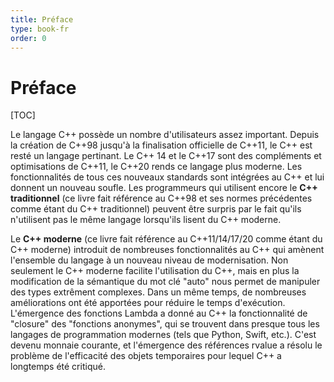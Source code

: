 ```yaml
---
title: Préface
type: book-fr
order: 0
---
```


# Préface

[TOC]

Le langage C++ possède un nombre d'utilisateurs assez important. Depuis la création de C++98 jusqu'à la finalisation officielle de C++11, le C++ est resté un langage pertinant. Le C++ 14 et le C++17 sont des compléments et optimisations de C++11, le C++20 rends ce langage plus moderne. Les fonctionnalités de tous ces nouveaux standards sont intégrées au C++ et lui donnent un nouveau soufle.
Les programmeurs qui utilisent encore le **C++ traditionnel** (ce livre fait référence au C++98 et ses normes précédentes comme étant du C++ traditionnel) peuvent être surpris par le fait qu'ils n'utilisent pas le même langage lorsqu'ils lisent du C++ moderne.

Le **C++ moderne** (ce livre fait référence au C++11/14/17/20 comme étant du C++ moderne) introduit de nombreuses fonctionnalités au C++ qui amènent l'ensemble du langage à un nouveau niveau de modernisation. Non seulement le C++ moderne facilite l'utilisation du C++, mais en plus la modification de la sémantique du mot clé "auto" nous permet de manipuler des types extrêment complexes. Dans un même temps, de nombreuses améliorations ont été apportées pour réduire le temps d'exécution. L'émergence des fonctions Lambda a donné au C++ la fonctionnalité de "closure" des "fonctions anonymes", qui se trouvent dans presque tous les langages de programmation modernes (tels que Python, Swift, etc.). C'est devenu monnaie courante, et l'émergence des références rvalue a résolu le problème de l'efficacité des objets temporaires pour lequel C++ a longtemps été critiqué.